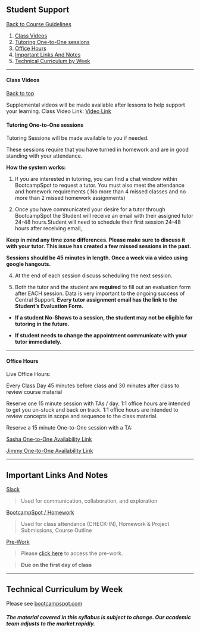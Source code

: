 ## Student Support
[Back to Course Guidelines](../../README.md#course-guidelines)

1. [Class Videos](#class-videos)
2. [Tutoring One-to-One sessions](#tutoring-one-to-one-sessions)
3. [Office Hours](#office-hours)     
4. [Important Links And Notes](#important-links-and-notes)
5. [Technical Curriculum by Week](#technical-curriculum-by-week)   

<hr>

#### Class Videos

[Back to top](#student-support)

Supplemental videos will be made available after lessons to help support your learning.
Class Video Link: [Video Link](https://codingbootcamp.hosted.panopto.com/Panopto/Pages/Sessions/List.aspx?folderID=257082d1-4524-4422-8741-a9880111c10e)

#### Tutoring One-to-One sessions
Tutoring Sessions will be made available to you if needed.

These sessions require that you have turned in homework and are in good standing with your attendance.

**How the system works:**

1) If you are interested in tutoring, you can find a chat window within BootcampSpot to request a tutor. You must also meet the attendance and homework requirements ( No more than 4 missed classes and no more than 2 missed homework assignments)

2) Once you have communicated your desire for a tutor through BootcampSpot the Student will receive an email with their assigned tutor 24-48 hours.Student will need to schedule their first session 24-48 hours after receiving email,

**Keep in mind any time zone differences. Please make sure to discuss it with your tutor.  This issue has created a few missed sessions in the past.**

**Sessions should be 45 minutes in length. Once a week via a video using google hangouts.**

4) At the end of each session discuss scheduling the next session.  

5) Both the tutor and the student are **required** to fill out an evaluation form after EACH session.  Data is very important to the ongoing success of Central Support.  **Every tutor assignment email has the link to the Student’s Evaluation Form.**

* **If a student No-Shows to a session, the student may not be eligible for tutoring in the future.**

* **If student needs to change the appointment communicate with your tutor immediately.**

<hr>

####  Office Hours

Live Office Hours:

Every Class Day 45 minutes before class and 30 minutes after class to review course material

Reserve one 15 minute session with TAs / day.
1:1 office hours are intended to get you un-stuck and back on track.
1:1 office hours are intended to review concepts in scope and sequence to the class material.

Reserve a 15 minute One-to-One session with a TA:


[Sasha One-to-One Availability Link](https://calendly.com/sasha8patsel-ta/15min)

[Jimmy One-to-One Availability Link](https://calendly.com/jimmy-tu/15min/)

<hr>

## Important Links And Notes

[Slack](https://ucbsan201810fsf5-ft.slack.com)
>Used for communication, collaboration, and exploration

[BootcampSpot / Homework](https://bootcampspot.com/)
> Used for class attendance (CHECK-IN), Homework & Project Submissions, Course Outline

[Pre-Work](https://www.gitbook.com/read/book/the-coding-bootcamp/pre-work-book?key=CodingRocksAJ16)

> Please [click here](https://www.gitbook.com/read/book/the-coding-bootcamp/pre-work-book?key=CodingRocksAJ16) to access the pre-work.

>**Due on the first day of class**


<hr>

## Technical Curriculum by Week

Please see [bootcampspot.com](https://bootcampspot.com/)

##### The material covered in this syllabus is subject to change. Our academic team adjusts to the market rapidly.
